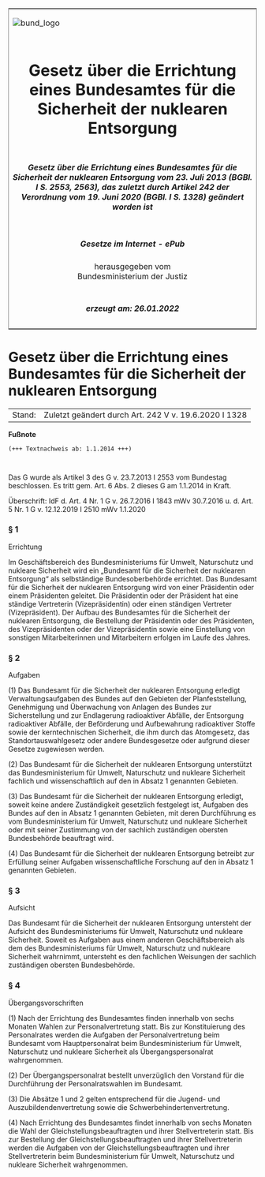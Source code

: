 <span id="DECKBLATT.html"></span>

<table border="0" frame="border" width="100%">

<tr valign="top">

<td align="left">

![bund\_logo](BfJ_2021_Web_de_de.gif)

</td>

<td align="right">

 

</td>

</tr>

<tr align="center" valign="middle">

<td colspan="2">

# Gesetz über die Errichtung eines Bundesamtes für die Sicherheit der nuklearen Entsorgung

</td>

</tr>

<tr align="center" valign="middle">

<td colspan="2">

##### Gesetz über die Errichtung eines Bundesamtes für die Sicherheit der nuklearen Entsorgung vom 23. Juli 2013 (BGBl. I S. 2553, 2563), das zuletzt durch Artikel 242 der Verordnung vom 19. Juni 2020 (BGBl. I S. 1328) geändert worden ist

</td>

</tr>

<tr align="center" valign="middle">

<td colspan="2">

  
  

##### Gesetze im Internet - ePub  
  
herausgegeben vom  
Bundesministerium der Justiz

</td>

</tr>

<tr align="center" valign="bottom">

<td colspan="2">

  
  

##### erzeugt am: 26.01.2022

</td>

</tr>

</table>

<span id="BJNR256300013.html"></span>

# Gesetz über die Errichtung eines Bundesamtes für die Sicherheit der nuklearen Entsorgung

<div>

<div class="jnhtml">

|        |                                                       |
| ------ | ----------------------------------------------------- |
| Stand: | Zuletzt geändert durch Art. 242 V v. 19.6.2020 I 1328 |

</div>

</div>

<div>

  
**Fußnote**

<div class="jnhtml">

<div>

<div class="jurAbsatz">

  

``` 
(+++ Textnachweis ab: 1.1.2014 +++)

 
```

Das G wurde als Artikel 3 des G v. 23.7.2013 I 2553 vom Bundestag
beschlossen. Es tritt gem. Art. 6 Abs. 2 dieses G am 1.1.2014 in
Kraft.  
  
Überschrift: IdF d. Art. 4 Nr. 1 G v. 26.7.2016 I 1843 mWv 30.7.2016 u.
d. Art. 5 Nr. 1 G v. 12.12.2019 I 2510 mWv 1.1.2020

</div>

</div>

</div>

</div>

<span id="BJNR256300013BJNE000104119.html"></span>

### § 1  
Errichtung

<div>

<div class="jnhtml">

<div>

<div class="jurAbsatz">

Im Geschäftsbereich des Bundesministeriums für Umwelt, Naturschutz und
nukleare Sicherheit wird ein „Bundesamt für die Sicherheit der nuklearen
Entsorgung“ als selbständige Bundesoberbehörde errichtet. Das Bundesamt
für die Sicherheit der nuklearen Entsorgung wird von einer Präsidentin
oder einem Präsidenten geleitet. Die Präsidentin oder der Präsident hat
eine ständige Vertreterin (Vizepräsidentin) oder einen ständigen
Vertreter (Vizepräsident). Der Aufbau des Bundesamtes für die Sicherheit
der nuklearen Entsorgung, die Bestellung der Präsidentin oder des
Präsidenten, des Vizepräsidenten oder der Vizepräsidentin sowie eine
Einstellung von sonstigen Mitarbeiterinnen und Mitarbeitern erfolgen im
Laufe des Jahres.

</div>

</div>

</div>

</div>

<span id="BJNR256300013BJNE000204119.html"></span>

### § 2  
Aufgaben

<div>

<div class="jnhtml">

<div>

<div class="jurAbsatz">

(1) Das Bundesamt für die Sicherheit der nuklearen Entsorgung erledigt
Verwaltungsaufgaben des Bundes auf den Gebieten der Planfeststellung,
Genehmigung und Überwachung von Anlagen des Bundes zur Sicherstellung
und zur Endlagerung radioaktiver Abfälle, der Entsorgung radioaktiver
Abfälle, der Beförderung und Aufbewahrung radioaktiver Stoffe sowie der
kerntechnischen Sicherheit, die ihm durch das Atomgesetz, das
Standortauswahlgesetz oder andere Bundesgesetze oder aufgrund dieser
Gesetze zugewiesen werden.

</div>

<div class="jurAbsatz">

(2) Das Bundesamt für die Sicherheit der nuklearen Entsorgung
unterstützt das Bundesministerium für Umwelt, Naturschutz und nukleare
Sicherheit fachlich und wissenschaftlich auf den in Absatz 1 genannten
Gebieten.

</div>

<div class="jurAbsatz">

(3) Das Bundesamt für die Sicherheit der nuklearen Entsorgung erledigt,
soweit keine andere Zuständigkeit gesetzlich festgelegt ist, Aufgaben
des Bundes auf den in Absatz 1 genannten Gebieten, mit deren
Durchführung es vom Bundesministerium für Umwelt, Naturschutz und
nukleare Sicherheit oder mit seiner Zustimmung von der sachlich
zuständigen obersten Bundesbehörde beauftragt wird.

</div>

<div class="jurAbsatz">

(4) Das Bundesamt für die Sicherheit der nuklearen Entsorgung betreibt
zur Erfüllung seiner Aufgaben wissenschaftliche Forschung auf den in
Absatz 1 genannten Gebieten.

</div>

</div>

</div>

</div>

<span id="BJNR256300013BJNE000304119.html"></span>

### § 3  
Aufsicht

<div>

<div class="jnhtml">

<div>

<div class="jurAbsatz">

Das Bundesamt für die Sicherheit der nuklearen Entsorgung untersteht der
Aufsicht des Bundesministeriums für Umwelt, Naturschutz und nukleare
Sicherheit. Soweit es Aufgaben aus einem anderen Geschäftsbereich als
dem des Bundesministeriums für Umwelt, Naturschutz und nukleare
Sicherheit wahrnimmt, untersteht es den fachlichen Weisungen der
sachlich zuständigen obersten Bundesbehörde.

</div>

</div>

</div>

</div>

<span id="BJNR256300013BJNE000402119.html"></span>

### § 4  
Übergangsvorschriften

<div>

<div class="jnhtml">

<div>

<div class="jurAbsatz">

(1) Nach der Errichtung des Bundesamtes finden innerhalb von sechs
Monaten Wahlen zur Personalvertretung statt. Bis zur Konstituierung des
Personalrates werden die Aufgaben der Personalvertretung beim Bundesamt
vom Hauptpersonalrat beim Bundesministerium für Umwelt, Naturschutz und
nukleare Sicherheit als Übergangspersonalrat wahrgenommen.

</div>

<div class="jurAbsatz">

(2) Der Übergangspersonalrat bestellt unverzüglich den Vorstand für die
Durchführung der Personalratswahlen im Bundesamt.

</div>

<div class="jurAbsatz">

(3) Die Absätze 1 und 2 gelten entsprechend für die Jugend- und
Auszubildendenvertretung sowie die Schwerbehindertenvertretung.

</div>

<div class="jurAbsatz">

(4) Nach Errichtung des Bundesamtes findet innerhalb von sechs Monaten
die Wahl der Gleichstellungsbeauftragten und ihrer Stellvertreterin
statt. Bis zur Bestellung der Gleichstellungsbeauftragten und ihrer
Stellvertreterin werden die Aufgaben von der Gleichstellungsbeauftragten
und ihrer Stellvertreterin beim Bundesministerium für Umwelt,
Naturschutz und nukleare Sicherheit wahrgenommen.

</div>

</div>

</div>

</div>
